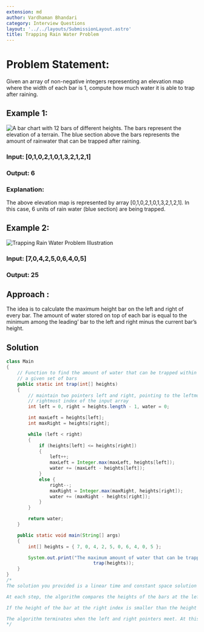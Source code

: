 ```yaml
---
extension: md
author: Vardhaman Bhandari
category: Interview Questions
layout: '../../layouts/SubmissionLayout.astro'
title: Trapping Rain Water Problem
---
```

# Problem Statement:

Given an array of non-negative integers representing an elevation map where the width of each bar is 1, compute how much water it is able to trap after raining.

## Example 1:

![A bar chart with 12 bars of different heights. The bars represent the elevation of a terrain. The blue section above the bars represents the amount of rainwater that can be trapped after raining.](https://assets.leetcode.com/uploads/2018/10/22/rainwatertrap.png)

### Input: [0,1,0,2,1,0,1,3,2,1,2,1]

### Output: 6

### Explanation:

The above elevation map is represented by array [0,1,0,2,1,0,1,3,2,1,2,1]. In this case, 6 units of rain water (blue section) are being trapped.

## Example 2:

![Trapping Rain Water Problem Illustration](https://www.techiedelight.com/wp-content/uploads/Rain-Water-Trapping.png)

### Input: [7,0,4,2,5,0,6,4,0,5]

### Output: 25

## Approach :

The idea is to calculate the maximum height bar on the left and right of every bar. The amount of water stored on top of each bar is equal to the minimum among the leading’ bar to the left and right minus the current bar’s height.

## Solution

```java
class Main
{
    // Function to find the amount of water that can be trapped within
    // a given set of bars
    public static int trap(int[] heights)
    {
        // maintain two pointers left and right, pointing to the leftmost and
        // rightmost index of the input array
        int left = 0, right = heights.length - 1, water = 0;

        int maxLeft = heights[left];
        int maxRight = heights[right];

        while (left < right)
        {
            if (heights[left] <= heights[right])
            {
                left++;
                maxLeft = Integer.max(maxLeft, heights[left]);
                water += (maxLeft - heights[left]);
            }
            else {
                right--;
                maxRight = Integer.max(maxRight, heights[right]);
                water += (maxRight - heights[right]);
            }
        }

        return water;
    }

    public static void main(String[] args)
    {
        int[] heights = { 7, 0, 4, 2, 5, 0, 6, 4, 0, 5 };

        System.out.print("The maximum amount of water that can be trapped is " +
                                trap(heights));
    }
}
/*
The solution you provided is a linear time and constant space solution to the Trapping Rain Water Problem. It works by using two pointers, left and right, to traverse the input array from left to right and right to left, respectively. The pointers are initialized to the leftmost and rightmost indices of the array.

At each step, the algorithm compares the heights of the bars at the left and right indices. If the height of the bar at the left index is smaller than or equal to the height of the bar at the right index, then the algorithm updates the left pointer to the next index and calculates the amount of water trapped above the bar at the left index. The amount of water trapped above the bar at the left index is calculated by subtracting the height of the bar at the left index from the minimum of the maximum heights of the bars seen so far to the left and right of the left index.

If the height of the bar at the right index is smaller than the height of the bar at the left index, then the algorithm updates the right pointer to the previous index and calculates the amount of water trapped above the bar at the right index. The amount of water trapped above the bar at the right index is calculated by subtracting the height of the bar at the right index from the minimum of the maximum heights of the bars seen so far to the left and right of the right index.

The algorithm terminates when the left and right pointers meet. At this point, all of the bars in the input array have been processed and the total amount of water trapped has been calculated.
*/
```
